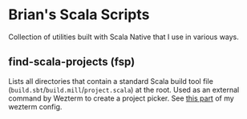 # Brian's Scala Scripts
Collection of utilities built with Scala Native that I use in various ways.

## find-scala-projects (fsp)
Lists all directories that contain a standard Scala build tool file
(`build.sbt`/`build.mill`/`project.scala`) at the root. Used as an external command by Wezterm to
create a project picker. See [this part]() of my wezterm config.
